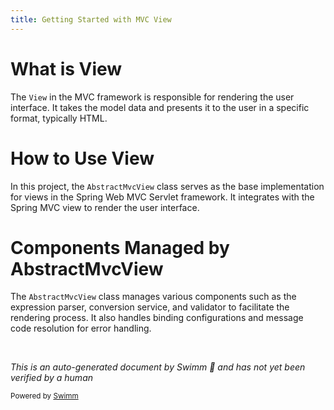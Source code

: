 ```yaml
---
title: Getting Started with MVC View
---
```

# What is View

The `View` in the MVC framework is responsible for rendering the user interface. It takes the model data and presents it to the user in a specific format, typically HTML.

# How to Use View

In this project, the `AbstractMvcView` class serves as the base implementation for views in the Spring Web MVC Servlet framework. It integrates with the Spring MVC view to render the user interface.

# Components Managed by AbstractMvcView

The `AbstractMvcView` class manages various components such as the expression parser, conversion service, and validator to facilitate the rendering process. It also handles binding configurations and message code resolution for error handling.

&nbsp;

*This is an auto-generated document by Swimm 🌊 and has not yet been verified by a human*

<SwmMeta version="3.0.0" repo-id="Z2l0aHViJTNBJTNBc3ByaW5nLXdlYmZsb3ctZGVtbyUzQSUzQWdpbGFkbmF2b3Q=" repo-name="spring-webflow-demo"><sup>Powered by [Swimm](/)</sup></SwmMeta>
